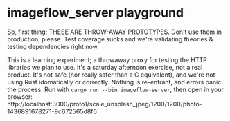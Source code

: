# imageflow_server playground

So, first thing: THESE ARE THROW-AWAY PROTOTYPES. Don't use them in production, please. Test coverage sucks and we're validating theories & testing dependencies right now. 

This is a learning experiment; a throwaway proxy for testing the HTTP libraries we plan to use. It's a saturday afternoon exercise, not a real product. It's not safe (nor really safer than a C equivalent), and we're not using Rust idomatically or correctly. Nothing is re-entrant, and errors panic the process.  Run with `cargo run --bin imageflow-server`, then open in your browser: http://localhost:3000/proto1/scale_unsplash_jpeg/1200/1200/photo-1436891678271-9c672565d8f6

